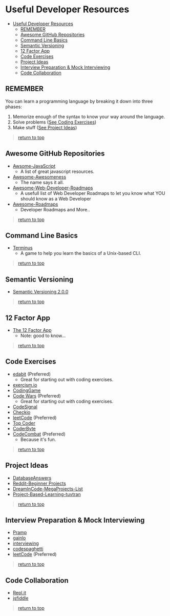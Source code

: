# Useful Developer Resources
- [Useful Developer Resources](#useful-developer-resources)
  - [REMEMBER](#remember)
  - [Awesome GitHub Repositories](#awesome-github-repositories)
  - [Command Line Basics](#command-line-basics)
  - [Semantic Versioning](#semantic-versioning)
  - [12 Factor App](#12-factor-app)
  - [Code Exercises](#code-exercises)
  - [Project Ideas](#project-ideas)
  - [Interview Preparation &amp; Mock Interviewing](#interview-preparation-amp-mock-interviewing)
  - [Code Collaboration](#code-collaboration)


## REMEMBER 
You can learn a programming language by breaking it down into three phases:
  1. Memorize enough of the syntax to know your way around the language.
  2. Solve problems ([See Coding Exercises](#code-exercises))
  3. Make stuff ([See Project Ideas](#project-ideas))
> [return to top](#useful-developer-resources)

## Awesome GitHub Repositories
-  [Awsome-JavaScript](https://github.com/sorrycc/awesome-javascript)
    - A list of great javascript resources.
-  [Awesome-Awesomeness](https://github.com/bayandin/awesome-awesomeness)
    - The name says it all.
-  [Awesome-Web-Developer-Roadmaps](https://github.com/kamranahmedse/developer-roadmap)
    - A usefull list of Web Developer Roadmaps to let you know what YOU should know as a Web Developer
- [Awesome-Roadmaps](https://github.com/orsanawwad/awesome-roadmaps)
    - Developer Roadmaps and More..
> [return to top](#useful-developer-resources)

## Command Line Basics
- [Terminus](http://web.mit.edu/mprat/Public/web/Terminus/Web/main.html)
	- A game to help you learn the basics of a Unix-based CLI.
> [return to top](#useful-developer-resources)

## Semantic Versioning
- [Semantic Versioning 2.0.0](https://semver.org/)  

> [return to top](#useful-developer-resources)
  
## 12 Factor App
- [The 12 Factor App](https://12factor.net/)
  - Note: good to know...
> [return to top](#useful-developer-resources)
  
## Code Exercises
-  [edabit](https://edabit.com/) (Preferred)
   -  Great for starting out with coding exercises.
-  [exercism.io](https://exercism.io/#explore-languages)
-  [CodingGame](https://www.codingame.com/start)
-  [Code Wars](https://www.codewars.com/) (Preferred)
      -  Great for starting out with coding exercises.
-  [CodeSignal](https://codesignal.com/)
-  [Checkio](https://checkio.org/)
-  [leetCode](https://leetcode.com/) (Preferred)
-  [Top Coder](https://www.topcoder.com/)
-  [CoderByte](https://www.coderbyte.com/)
-  [CodeCombat](https://codecombat.com/) (Preferred)
	- Because it's fun.
> [return to top](#useful-developer-resources)
  
## Project Ideas
- [DatabaseAnswers](http://databaseanswers.org/data_models/index_all_models.htm)
- [Reddit-Beginner Projects](https://www.reddit.com/r/learnprogramming/comments/2a9ygh/1000_beginner_programming_projects_xpost/)
- [DreamInCode-MegaProjects-List](https://www.dreamincode.net/forums/topic/78802-martyr2s-mega-project-ideas-list/)
-  [Project-Based-Learning-tuvtran](https://github.com/tuvtran/project-based-learning)
> [return to top](#useful-developer-resources)

## Interview Preparation & Mock Interviewing
- [Pramp](https://www.pramp.com/#/)
- [gainlo](http://www.gainlo.co/#!/)
- [interviewing](https://interviewing.io/)
- [codespaghetti](http://www.codespaghetti.com/)
- [leetCode](https://leetcode.com/) (Preferred)
> [return to top](#useful-developer-resources)

## Code Collaboration
- [Repl.it](https://repl.it/)
- [jsfiddle](https://jsfiddle.net/)
> [return to top](#useful-developer-resources)


